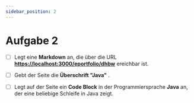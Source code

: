 ```yaml
---
sidebar_position: 2
---
```


# Aufgabe 2

- [ ] Legt eine **Markdown** an, die über die URL **[https://localhost:3000/eportfolio/dhbw](https://localhost:3000/eportfolio/dhbw)** ereichbar ist.

- [ ] Gebt der Seite die **Überschrift "Java"** .

- [ ] Legt auf der Seite ein **Code Block** in der Programmiersprache **Java** an, der eine beliebige Schleife in Java zeigt.
